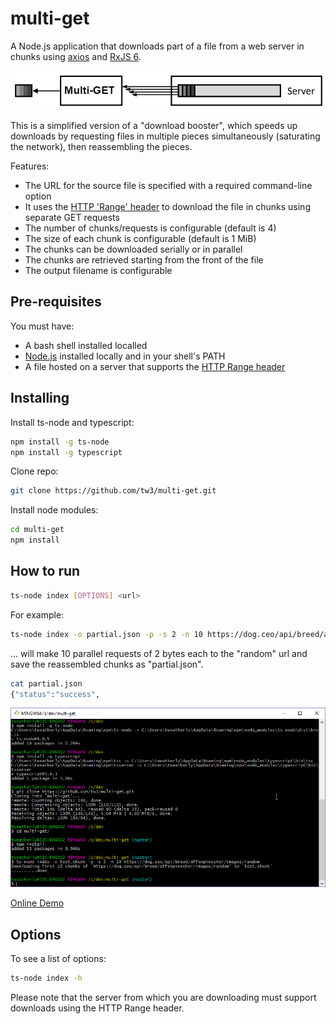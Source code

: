 # multi-get
A Node.js application that downloads part of a file from a web server in chunks using [axios](https://github.com/axios/axios) and [RxJS 6](https://github.com/ReactiveX/rxjs).

![alt text](https://raw.githubusercontent.com/tw3/multi-get/master/multiget_illustration.png "Multi-GET illustration")

This is a simplified version of a "download booster", which speeds up downloads by requesting
files in multiple pieces simultaneously (saturating the network), then reassembling the pieces.

Features:
* The URL for the source file is specified with a required command-line option
* It uses the [HTTP 'Range' header](https://developer.mozilla.org/en-US/docs/Web/HTTP/Headers/Range) to download the file in chunks using separate GET requests
* The number of chunks/requests is configurable (default is 4)
* The size of each chunk is configurable (default is 1 MiB)
* The chunks can be downloaded serially or in parallel
* The chunks are retrieved starting from the front of the file
* The output filename is configurable

## Pre-requisites

You must have:
* A bash shell installed localled
* [Node.js](https://nodejs.org/) installed locally and in your shell's PATH
* A file hosted on a server that supports the [HTTP Range header](https://developer.mozilla.org/en-US/docs/Web/HTTP/Range_requests)

## Installing

Install ts-node and typescript:

```bash
npm install -g ts-node
npm install -g typescript
```

Clone repo:
```bash
git clone https://github.com/tw3/multi-get.git
```

Install node modules:

```bash
cd multi-get
npm install
```

## How to run

```bash
ts-node index [OPTIONS] <url>
```

For example:

```bash
ts-node index -o partial.json -p -s 2 -n 10 https://dog.ceo/api/breed/affenpinscher/images/random
```

... will make 10 parallel requests of 2 bytes each to the "random" url and save the reassembled chunks as "partial.json".

```bash
cat partial.json
{"status":"success",
```

![alt text](https://raw.githubusercontent.com/tw3/multi-get/master/multiget_shell.png "Multi-GET shell")

[Online Demo](https://repl.it/@tw3/Multi-GET)

## Options

To see a list of options:

```bash
ts-node index -h
```

Please note that the server from which you are downloading must support downloads using the HTTP Range header.
